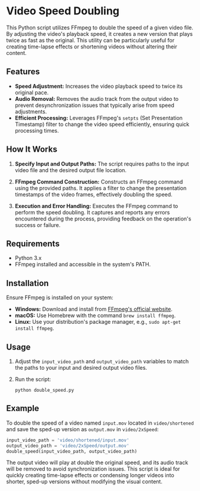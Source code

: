 # Video Speed Doubling

This Python script utilizes FFmpeg to double the speed of a given video file. By adjusting the video's playback speed, it creates a new version that plays twice as fast as the original. This utility can be particularly useful for creating time-lapse effects or shortening videos without altering their content.

## Features

- **Speed Adjustment:** Increases the video playback speed to twice its original pace.
- **Audio Removal:** Removes the audio track from the output video to prevent desynchronization issues that typically arise from speed adjustments.
- **Efficient Processing:** Leverages FFmpeg's `setpts` (Set Presentation Timestamp) filter to change the video speed efficiently, ensuring quick processing times.

## How It Works

1. **Specify Input and Output Paths:** The script requires paths to the input video file and the desired output file location.

2. **FFmpeg Command Construction:** Constructs an FFmpeg command using the provided paths. It applies a filter to change the presentation timestamps of the video frames, effectively doubling the speed.

3. **Execution and Error Handling:** Executes the FFmpeg command to perform the speed doubling. It captures and reports any errors encountered during the process, providing feedback on the operation's success or failure.

## Requirements

- Python 3.x
- FFmpeg installed and accessible in the system's PATH.

## Installation

Ensure FFmpeg is installed on your system:
- **Windows:** Download and install from [FFmpeg's official website](https://ffmpeg.org/download.html).
- **macOS:** Use Homebrew with the command `brew install ffmpeg`.
- **Linux:** Use your distribution's package manager, e.g., `sudo apt-get install ffmpeg`.

## Usage

1. Adjust the `input_video_path` and `output_video_path` variables to match the paths to your input and desired output video files.

2. Run the script:
   ```
   python double_speed.py
   ```

## Example

To double the speed of a video named `input.mov` located in `video/shortened` and save the sped-up version as `output.mov` in `video/2xSpeed`:

```python
input_video_path = 'video/shortened/input.mov'
output_video_path = 'video/2xSpeed/output.mov'
double_speed(input_video_path, output_video_path)
```

The output video will play at double the original speed, and its audio track will be removed to avoid synchronization issues. This script is ideal for quickly creating time-lapse effects or condensing longer videos into shorter, sped-up versions without modifying the visual content.